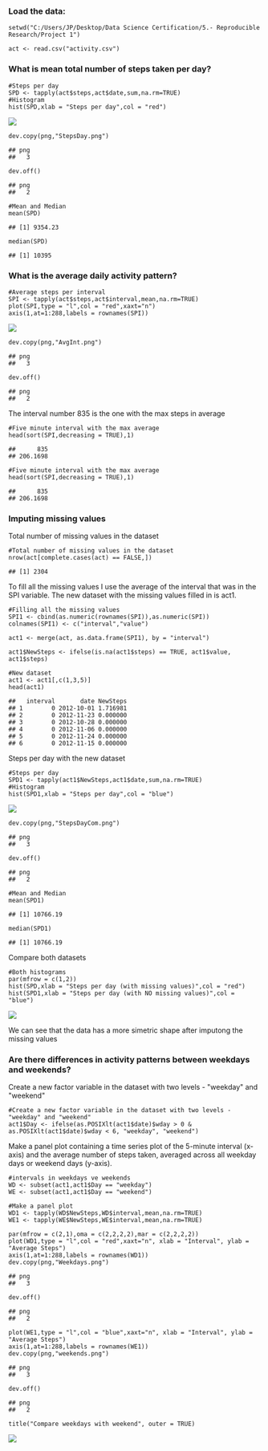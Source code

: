 ### Load the data:

    setwd("C:/Users/JP/Desktop/Data Science Certification/5.- Reproducible Research/Project 1")

    act <- read.csv("activity.csv") 

### What is mean total number of steps taken per day?

    #Steps per day
    SPD <- tapply(act$steps,act$date,sum,na.rm=TRUE)
    #Histogram
    hist(SPD,xlab = "Steps per day",col = "red")

![](PA1_template_files/figure-markdown_strict/unnamed-chunk-2-1.png)

    dev.copy(png,"StepsDay.png")

    ## png 
    ##   3

    dev.off()

    ## png 
    ##   2

    #Mean and Median
    mean(SPD)

    ## [1] 9354.23

    median(SPD)

    ## [1] 10395

### What is the average daily activity pattern?

    #Average steps per interval
    SPI <- tapply(act$steps,act$interval,mean,na.rm=TRUE)
    plot(SPI,type = "l",col = "red",xaxt="n")
    axis(1,at=1:288,labels = rownames(SPI))

![](PA1_template_files/figure-markdown_strict/unnamed-chunk-3-1.png)

    dev.copy(png,"AvgInt.png")

    ## png 
    ##   3

    dev.off()

    ## png 
    ##   2

The interval number 835 is the one with the max steps in average

    #Five minute interval with the max average
    head(sort(SPI,decreasing = TRUE),1)

    ##      835 
    ## 206.1698

    #Five minute interval with the max average
    head(sort(SPI,decreasing = TRUE),1)

    ##      835 
    ## 206.1698

### Imputing missing values

Total number of missing values in the dataset

    #Total number of missing values in the dataset
    nrow(act[complete.cases(act) == FALSE,])

    ## [1] 2304

To fill all the missing values I use the average of the interval that
was in the SPI variable. The new dataset with the missing values filled
in is act1.

    #Filling all the missing values
    SPI1 <- cbind(as.numeric(rownames(SPI)),as.numeric(SPI))
    colnames(SPI1) <- c("interval","value")

    act1 <- merge(act, as.data.frame(SPI1), by = "interval")

    act1$NewSteps <- ifelse(is.na(act1$steps) == TRUE, act1$value, act1$steps)

    #New dataset
    act1 <- act1[,c(1,3,5)]
    head(act1)

    ##   interval       date NewSteps
    ## 1        0 2012-10-01 1.716981
    ## 2        0 2012-11-23 0.000000
    ## 3        0 2012-10-28 0.000000
    ## 4        0 2012-11-06 0.000000
    ## 5        0 2012-11-24 0.000000
    ## 6        0 2012-11-15 0.000000

Steps per day with the new dataset

    #Steps per day
    SPD1 <- tapply(act1$NewSteps,act1$date,sum,na.rm=TRUE)
    #Histogram
    hist(SPD1,xlab = "Steps per day",col = "blue")

![](PA1_template_files/figure-markdown_strict/unnamed-chunk-8-1.png)

    dev.copy(png,"StepsDayCom.png")

    ## png 
    ##   3

    dev.off()

    ## png 
    ##   2

    #Mean and Median
    mean(SPD1)

    ## [1] 10766.19

    median(SPD1)

    ## [1] 10766.19

Compare both datasets

    #Both histograms
    par(mfrow = c(1,2))
    hist(SPD,xlab = "Steps per day (with missing values)",col = "red")
    hist(SPD1,xlab = "Steps per day (with NO missing values)",col = "blue")

![](PA1_template_files/figure-markdown_strict/unnamed-chunk-9-1.png)

We can see that the data has a more simetric shape after imputong the
missing values

### Are there differences in activity patterns between weekdays and weekends?

Create a new factor variable in the dataset with two levels - "weekday"
and "weekend"

    #Create a new factor variable in the dataset with two levels - "weekday" and "weekend" 
    act1$Day <- ifelse(as.POSIXlt(act1$date)$wday > 0 & as.POSIXlt(act1$date)$wday < 6, "weekday", "weekend")

Make a panel plot containing a time series plot of the 5-minute interval
(x-axis) and the average number of steps taken, averaged across all
weekday days or weekend days (y-axis).

    #intervals in weekdays ve weekends
    WD <- subset(act1,act1$Day == "weekday")
    WE <- subset(act1,act1$Day == "weekend")

    #Make a panel plot
    WD1 <- tapply(WD$NewSteps,WD$interval,mean,na.rm=TRUE)
    WE1 <- tapply(WE$NewSteps,WE$interval,mean,na.rm=TRUE)

    par(mfrow = c(2,1),oma = c(2,2,2,2),mar = c(2,2,2,2))
    plot(WD1,type = "l",col = "red",xaxt="n", xlab = "Interval", ylab = "Average Steps")
    axis(1,at=1:288,labels = rownames(WD1))
    dev.copy(png,"Weekdays.png")

    ## png 
    ##   3

    dev.off()

    ## png 
    ##   2

    plot(WE1,type = "l",col = "blue",xaxt="n", xlab = "Interval", ylab = "Average Steps")
    axis(1,at=1:288,labels = rownames(WE1))
    dev.copy(png,"weekends.png")

    ## png 
    ##   3

    dev.off()

    ## png 
    ##   2

    title("Compare weekdays with weekend", outer = TRUE)

![](PA1_template_files/figure-markdown_strict/unnamed-chunk-11-1.png)
